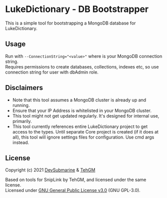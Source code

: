 # LukeDictionary - DB Bootstrapper
This is a simple tool for bootstrapping a MongoDB database for LukeDictionary.

## Usage
Run with `--ConnectionString="<value>"` where <value> is your MongoDB connection string.  
Requires permissions to create databases, collections, indexes etc, so use connection string for user with dbAdmin role.

## Disclaimers
- Note that this tool assumes a MongoDB cluster is already up and running.
- Ensure that your IP Address is whitelisted in your MongoDB cluster.
- This tool might not get updated regularly. It's designed for internal use, primarily.
- This tool currently references entire LukeDictionary project to get access to the types. Until separate Core project is created (if it does at all), this tool will ignore settings files for configuration. Use cmd args instead.

## License
Copyright (c) 2021 [DevSubmarine](https://github.com/DevSubmarine) & [TehGM](https://github.com/TehGM)

Based on tools for SnipLink by TehGM, and licensed under the same license.  
Licensed under [GNU General Public License v3.0](LICENSE) (GNU GPL-3.0).